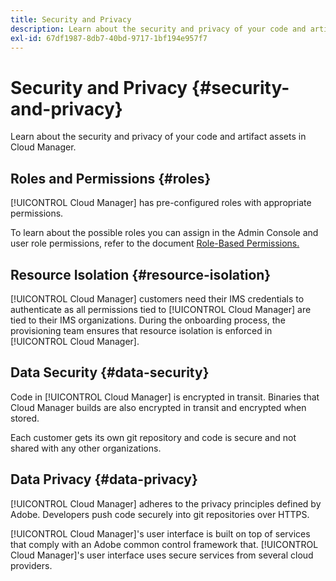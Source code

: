 ```yaml
---
title: Security and Privacy
description: Learn about the security and privacy of your code and artifact assets in Cloud Manager.
exl-id: 67df1987-8db7-40bd-9717-1bf194e957f7
---
```


# Security and Privacy {#security-and-privacy}

Learn about the security and privacy of your code and artifact assets in Cloud Manager.

## Roles and Permissions {#roles}

[!UICONTROL Cloud Manager] has pre-configured roles with appropriate permissions. 

To learn about the possible roles you can assign in the Admin Console and user role permissions, refer to the document [Role-Based Permissions.](/help/requirements/role-based-permissions.md)

## Resource Isolation {#resource-isolation}

[!UICONTROL Cloud Manager] customers need their IMS credentials to authenticate as all permissions tied to [!UICONTROL Cloud Manager] are tied to their IMS organizations. During the onboarding process, the provisioning team ensures that resource isolation is enforced in [!UICONTROL Cloud Manager].

## Data Security {#data-security}

Code in [!UICONTROL Cloud Manager] is encrypted in transit. Binaries that Cloud Manager builds are also encrypted in transit and encrypted when stored.

Each customer gets its own git repository and code is secure and not shared with any other organizations.

## Data Privacy {#data-privacy}

[!UICONTROL Cloud Manager] adheres to the privacy principles defined by Adobe. Developers push code securely into git repositories over HTTPS.

[!UICONTROL Cloud Manager]'s user interface is built on top of services that comply with an Adobe common control framework that. [!UICONTROL Cloud Manager]'s user interface uses secure services from several cloud providers.
